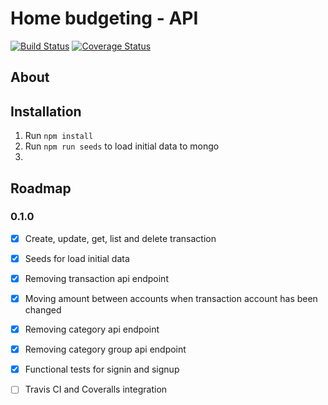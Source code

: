 # Home budgeting - API
[![Build Status](https://travis-ci.org/kamil-rybczynski/budget-api.svg?branch=master)](https://travis-ci.org/kamil-rybczynski/budget-api)
[![Coverage Status](https://coveralls.io/repos/github/kamil-rybczynski/budget-api/badge.svg)](https://coveralls.io/github/kamil-rybczynski/budget-api)

## About

## Installation

1. Run `npm install`
2. Run `npm run seeds` to load initial data to mongo
3. 


## Roadmap

### 0.1.0

- [x] Create, update, get, list and delete transaction
- [x] Seeds for load initial data
- [x] Removing transaction api endpoint
- [x] Moving amount between accounts when transaction account has been changed
- [x] Removing category api endpoint
- [x] Removing category group api endpoint
- [x] Functional tests for signin and signup
- [ ] Travis CI and Coveralls integration

